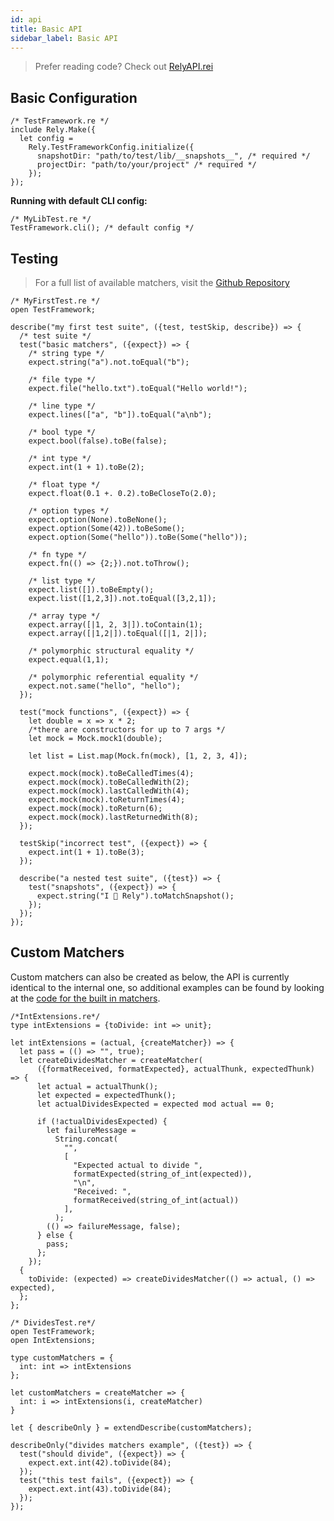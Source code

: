 ```yaml
---
id: api
title: Basic API
sidebar_label: Basic API
---
```


> Prefer reading code? Check out [RelyAPI.rei](https://github.com/facebookexperimental/reason-native/blob/master/src/rely/RelyAPI.rei)

## Basic Configuration

```reason
/* TestFramework.re */
include Rely.Make({
  let config =
    Rely.TestFrameworkConfig.initialize({
      snapshotDir: "path/to/test/lib/__snapshots__", /* required */
      projectDir: "path/to/your/project" /* required */
    });
});
```

**Running with default CLI config:**

```reason
/* MyLibTest.re */
TestFramework.cli(); /* default config */
```

## Testing

> For a full list of available matchers, visit the [Github Repository](https://github.com/facebookexperimental/reason-native/tree/master/src/rely/matchers)

```reason
/* MyFirstTest.re */
open TestFramework;

describe("my first test suite", ({test, testSkip, describe}) => {
  /* test suite */
  test("basic matchers", ({expect}) => {
    /* string type */
    expect.string("a").not.toEqual("b");

    /* file type */
    expect.file("hello.txt").toEqual("Hello world!");

    /* line type */
    expect.lines(["a", "b"]).toEqual("a\nb");

    /* bool type */
    expect.bool(false).toBe(false);

    /* int type */
    expect.int(1 + 1).toBe(2);

    /* float type */
    expect.float(0.1 +. 0.2).toBeCloseTo(2.0);

    /* option types */
    expect.option(None).toBeNone();
    expect.option(Some(42)).toBeSome();
    expect.option(Some("hello")).toBe(Some("hello"));

    /* fn type */
    expect.fn(() => {2;}).not.toThrow();

    /* list type */
    expect.list([]).toBeEmpty();
    expect.list([1,2,3]).not.toEqual([3,2,1]);

    /* array type */
    expect.array([|1, 2, 3|]).toContain(1);
    expect.array([|1,2|]).toEqual([|1, 2|]);

    /* polymorphic structural equality */
    expect.equal(1,1);

    /* polymorphic referential equality */
    expect.not.same("hello", "hello");
  });

  test("mock functions", ({expect}) => {
    let double = x => x * 2;
    /*there are constructors for up to 7 args */
    let mock = Mock.mock1(double);

    let list = List.map(Mock.fn(mock), [1, 2, 3, 4]);

    expect.mock(mock).toBeCalledTimes(4);
    expect.mock(mock).toBeCalledWith(2);
    expect.mock(mock).lastCalledWith(4);
    expect.mock(mock).toReturnTimes(4);
    expect.mock(mock).toReturn(6);
    expect.mock(mock).lastReturnedWith(8);
  });

  testSkip("incorrect test", ({expect}) => {
    expect.int(1 + 1).toBe(3);
  });

  describe("a nested test suite", ({test}) => {
    test("snapshots", ({expect}) => {
      expect.string("I 💖 Rely").toMatchSnapshot();
    });
  });
});
```

## Custom Matchers
Custom matchers can also be created as below, the API is currently identical to the internal one, so additional examples can be found by looking at the [code for the built in matchers](https://github.com/facebookexperimental/reason-native/tree/master/src/rely/matchers).

```reason
/*IntExtensions.re*/
type intExtensions = {toDivide: int => unit};

let intExtensions = (actual, {createMatcher}) => {
  let pass = (() => "", true);
  let createDividesMatcher = createMatcher(
      ({formatReceived, formatExpected}, actualThunk, expectedThunk) => {
      let actual = actualThunk();
      let expected = expectedThunk();
      let actualDividesExpected = expected mod actual == 0;

      if (!actualDividesExpected) {
        let failureMessage =
          String.concat(
            "",
            [
              "Expected actual to divide ",
              formatExpected(string_of_int(expected)),
              "\n",
              "Received: ",
              formatReceived(string_of_int(actual))
            ],
          );
        (() => failureMessage, false);
      } else {
        pass;
      };
    });
  {
    toDivide: (expected) => createDividesMatcher(() => actual, () => expected),
  };
};
```

```reason
/* DividesTest.re*/
open TestFramework;
open IntExtensions;

type customMatchers = {
  int: int => intExtensions
};

let customMatchers = createMatcher => {
  int: i => intExtensions(i, createMatcher)
}

let { describeOnly } = extendDescribe(customMatchers);

describeOnly("divides matchers example", ({test}) => {
  test("should divide", ({expect}) => {
    expect.ext.int(42).toDivide(84);
  });
  test("this test fails", ({expect}) => {
    expect.ext.int(43).toDivide(84);
  });
});
```
